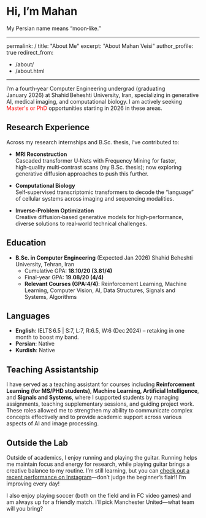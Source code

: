 <div class="about-hero-bg">
  <div class="about-hero-bg__overlay">
    <h1>Hi, I’m Mahan</h1>
    <p>My Persian name means “moon‑like.”</p>
  </div>
</div>

---
permalink: /
title: "About Me"
excerpt: "About Mahan Veisi"
author_profile: true
redirect_from:
  - /about/
  - /about.html
---


I’m a fourth‑year Computer Engineering undergrad (graduating January 2026) at Shahid Beheshti University, Iran, specializing in generative AI, medical imaging, and computational biology. I am actively seeking <span style="color:red">Master's or PhD</span> opportunities starting in 2026 in these areas.


## Research Experience
Across my research internships and B.Sc. thesis, I’ve contributed to:

- **MRI Reconstruction**  
  Cascaded transformer U‑Nets with Frequency Mining for faster, high‑quality multi‑contrast scans (my B.Sc. thesis); now exploring generative diffusion approaches to push this further.  

- **Computational Biology**  
  Self‑supervised transcriptomic transformers to decode the “language” of cellular systems across imaging and sequencing modalities.  

- **Inverse‑Problem Optimization**  
  Creative diffusion‑based generative models for high‑performance, diverse solutions to real‑world technical challenges.


## Education

- **B.Sc. in Computer Engineering** (Expected Jan 2026)
  Shahid Beheshti University, Tehran, Iran
  - Cumulative GPA: **18.10/20 (3.81/4)**
  - Final-year GPA: **19.08/20 (4/4)**  
  - **Relevant Courses (GPA:4/4)**: Reinforcement Learning, Machine Learning, Computer Vision, AI, Data Structures, Signals and Systems, Algorithms



## Languages
- **English**: IELTS 6.5 | S:7, L:7, R:6.5, W:6 (Dec 2024) – retaking in one month to boost my band.  
- **Persian**: Native  
- **Kurdish**: Native


## Teaching Assistantship
I have served as a teaching assistant for courses including **Reinforcement Learning (for MS/PHD students)**, **Machine Learning, Artificial Intelligence**, and **Signals and Systems**, where I supported students by managing assignments, teaching supplementary sessions, and guiding project work. These roles allowed me to strengthen my ability to communicate complex concepts effectively and to provide academic support across various aspects of AI and image processing.


## Outside the Lab
Outside of academics, I enjoy running and playing the guitar. Running helps me maintain focus and energy for research, while playing guitar brings a creative balance to my routine. I’m still learning, but you can [check out a recent performance on Instagram](https://www.instagram.com/reel/C4d2jSgseuJ/?utm_source=ig_web_copy_link&igsh=MzRlODBiNWFlZA==)—don’t judge the beginner’s flair!! I’m improving every day!

I also enjoy playing soccer (both on the field and in FC video games) and am always up for a friendly match. I’ll pick Manchester United—what team will you bring?

<!-- 

## What’s Next?
I’m driven to bridge generative AI and real‑world biology/healthcare. In the short term, I’m refining my MRI and transcriptomics models for top conference submissions; long‑term, I aim to build human‑centered AI systems that enhance diagnostics and accelerate scientific discovery. 
-->
